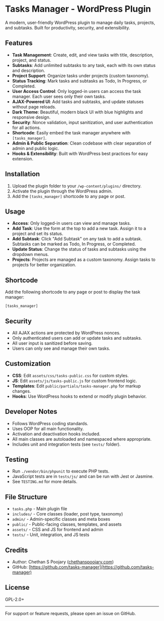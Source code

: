# Tasks Manager - WordPress Plugin

A modern, user-friendly WordPress plugin to manage daily tasks, projects, and subtasks. Built for productivity, security, and extensibility.

## Features

- **Task Management**: Create, edit, and view tasks with title, description, project, and status.
- **Subtasks**: Add unlimited subtasks to any task, each with its own status and description.
- **Project Support**: Organize tasks under projects (custom taxonomy).
- **Status Tracking**: Mark tasks and subtasks as Todo, In Progress, or Completed.
- **User Access Control**: Only logged-in users can access the task manager. Each user sees only their own tasks.
- **AJAX-Powered UI**: Add tasks and subtasks, and update statuses without page reloads.
- **Dark Theme**: Beautiful, modern black UI with blue highlights and responsive design.
- **Security**: Nonce validation, input sanitization, and user authentication for all actions.
- **Shortcode**: Easily embed the task manager anywhere with `[tasks_manager]`.
- **Admin & Public Separation**: Clean codebase with clear separation of admin and public logic.
- **Hooks & Extensibility**: Built with WordPress best practices for easy extension.

## Installation

1. Upload the plugin folder to your `/wp-content/plugins/` directory.
2. Activate the plugin through the WordPress admin.
3. Add the `[tasks_manager]` shortcode to any page or post.

## Usage

- **Access**: Only logged-in users can view and manage tasks.
- **Add Task**: Use the form at the top to add a new task. Assign it to a project and set its status.
- **Add Subtask**: Click "Add Subtask" on any task to add a subtask. Subtasks can be marked as Todo, In Progress, or Completed.
- **Update Status**: Change the status of tasks and subtasks using the dropdown menus.
- **Projects**: Projects are managed as a custom taxonomy. Assign tasks to projects for better organization.

## Shortcode

Add the following shortcode to any page or post to display the task manager:

```
[tasks_manager]
```

## Security

- All AJAX actions are protected by WordPress nonces.
- Only authenticated users can add or update tasks and subtasks.
- All user input is sanitized before saving.
- Users can only see and manage their own tasks.

## Customization

- **CSS**: Edit `assets/css/tasks-public.css` for custom styles.
- **JS**: Edit `assets/js/tasks-public.js` for custom frontend logic.
- **Templates**: Edit `public/partials/tasks-manager.php` for markup changes.
- **Hooks**: Use WordPress hooks to extend or modify plugin behavior.

## Developer Notes

- Follows WordPress coding standards.
- Uses OOP for all main functionality.
- Activation and deactivation hooks included.
- All main classes are autoloaded and namespaced where appropriate.
- Includes unit and integration tests (see `tests/` folder).

## Testing

- Run `./vendor/bin/phpunit` to execute PHP tests.
- JavaScript tests are in `tests/js/` and can be run with Jest or Jasmine.
- See `TESTING.md` for more details.

## File Structure

- `tasks.php` - Main plugin file
- `includes/` - Core classes (loader, post type, taxonomy)
- `admin/` - Admin-specific classes and meta boxes
- `public/` - Public-facing classes, templates, and assets
- `assets/` - CSS and JS for frontend and admin
- `tests/` - Unit, integration, and JS tests

## Credits

- Author: Chethan S Poojary ([chethanspoojary.com](https://chethanspoojary.com))
- GitHub: [https://github.com/tasks-manager](https://github.com/tasks-manager)

## License

GPL-2.0+

---

For support or feature requests, please open an issue on GitHub.
